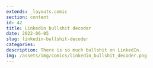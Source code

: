 ```yaml
---
extends: _layouts.comic
section: content
id: 42
title: Linkedin bullshit decoder
date: 2022-06-05
slug: linkedin-bullshit-decoder
categories:
description: There is so much bullshit on LinkedIn.
img: /assets/img/comics/linkedin_bullshit_decoder.png
---
```

